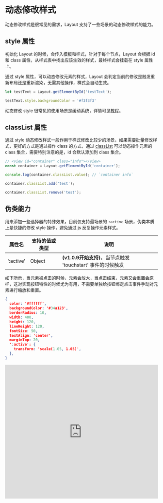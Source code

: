 # 动态修改样式

动态修改样式是很常见的需求，Layout 支持了一些场景的动态修改样式的能力。

## style 属性
初始化 Layout 的时候，会传入模板和样式，针对于每个节点，Layout 会根据 id 和 class 属性，从样式表中找出应该生效的样式，最终样式会挂载在 style 属性上。

通过 style 属性，可以动态修改元素的样式，Layout 会判定当前的修改是触发重新布局还是重新渲染，无需其他操作，样式会自动生效。
``` js
let testText = Layout.getElementById('testText');

testText.style.backgroundColor = '#f3f3f3'
```

动态修改 style 很常见的使用场景是缓动系统，详情可见[教程](../api/tween.md)。

## classList 属性
通过 style 动态修改样式一般作用于样式修改比较少的场景，如果需要批量修改样式，更好的方式是通过操作 class 的方式，通过 [classList](../components/classList.md) 可以动态操作元素的 class 集合，需要特别注意的是，id 会默认添加到 class 集合。

```js
// <view id="container" class="info"></view>
const container = Layout.getElementById('container');

console.log(container.classList.value); // `container info`

container.classList.add('test');

container.classList.remove('test');
```

## 伪类能力

用来添加一些选择器的特殊效果，目前仅支持最场景的 `:active` 场景，伪类本质上是快捷的修改 style 操作，避免通过 js 反复操作元素样式。

| 属性名 | 支持的值或类型 | 说明 |
| --------------- | ------------------- | ----------- |
| ':active' | Object | **(v1.0.9开始支持)**，当节点触发 'touchstart' 事件的时候触发 |

如下所示，当元素被点击的时候，元素会放大，当点击结束，元素又会重置会原样，这对实现按钮特性的时候尤为有用，不需要单独给按钮绑定点击事件手动对元素进行缩放和重置。
``` json
{
  color: '#ffffff',
  backgroundColor: '#34a123',
  borderRadius: 10,
  width: 400,
  height: 120,
  lineHeight: 120,
  fontSize: 50,
  textAlign: 'center',
  marginTop: 20,
  ':active': {
    transform: 'scale(1.05, 1.05)',
  },
}
```

<iframe height="439.15838623046875" style="width: 100%;" scrolling="no" title="Layout Text Button" src="https://codepen.io/yuanzm/embed/MWRoexw?default-tab=js%2Cresult&editable=true" frameborder="no" loading="lazy" allowtransparency="true" allowfullscreen="true">
  See the Pen <a href="https://codepen.io/yuanzm/pen/MWRoexw">
  Layout Text Button</a> by yuanzm (<a href="https://codepen.io/yuanzm">@yuanzm</a>)
  on <a href="https://codepen.io">CodePen</a>.
</iframe>